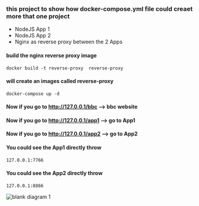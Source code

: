 ### this project to show how docker-compose.yml file could creaet more that one project 


- NodeJS App 1 
- NodeJS App 2
- Nginx as reverse proxy between the 2 Apps 



#### build the nginx reverse proxy image  

``docker build -t reverse-proxy  reverse-proxy``

#### will create an images called reverse-proxy

``docker-compose up -d ``

#### Now if you go to http://127.0.0.1/bbc --> bbc website

#### Now if you go to http://127.0.0.1/app1 --> go to App1

#### Now if you go to http://127.0.0.1/app2 --> go to App2


#### You could see the App1 directly throw 

```127.0.0.1:7766```

#### You could see the App2 directly throw 

```127.0.0.1:8866```

![blank diagram 1](https://user-images.githubusercontent.com/20526165/45691992-04fde900-bb5a-11e8-88d8-1dd49cde1677.png)
